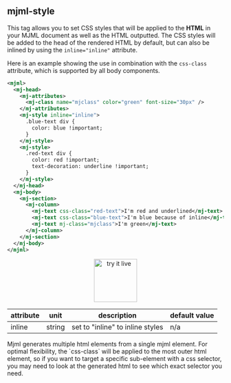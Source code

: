## mjml-style

This tag allows you to set CSS styles that will be applied to the <b>HTML</b> in your MJML document as well as the HTML outputted. The CSS styles will be added to the head of the rendered HTML by default, but can also be inlined by using the `inline="inline"` attribute.

Here is an example showing the use in combination with the `css-class` attribute, which is supported by all body components.

```xml
<mjml>
  <mj-head>
    <mj-attributes>
      <mj-class name="mjclass" color="green" font-size="30px" />
    </mj-attributes>
    <mj-style inline="inline">
      .blue-text div {
        color: blue !important;
      }
    </mj-style>
    <mj-style>
      .red-text div {
        color: red !important;
        text-decoration: underline !important;
      }
    </mj-style>
  </mj-head>
  <mj-body>
    <mj-section>
      <mj-column>
        <mj-text css-class="red-text">I'm red and underlined</mj-text>
        <mj-text css-class="blue-text">I'm blue because of inline</mj-text>
        <mj-text mj-class="mjclass">I'm green</mj-text>
      </mj-column>
    </mj-section>
  </mj-body>
</mjml>
```

<p align="center">
  <a href="https://mjml.io/try-it-live/components/head-style">
    <img width="100px" src="https://mjml.io/assets/img/svg/TRYITLIVE.svg" alt="try it live">
  </a>
</p>

attribute            | unit          | description                         | default value
---------------------|---------------|-------------------------------------|---------------
inline               | string        | set to "inline" to inline styles    | n/a

<aside class="notice">
  Mjml generates multiple html elements from a single mjml element. For optimal flexibility, the `css-class` will be applied to the most outer html element, so if you want to target a specific sub-element with a css selector, you may need to look at the generated html to see which exact selector you need.
</aside>

